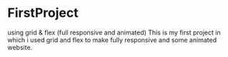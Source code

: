 # FirstProject
using grid &amp; flex (full responsive and animated)
This is my first project in which i used grid and flex to make fully responsive and some animated website.
